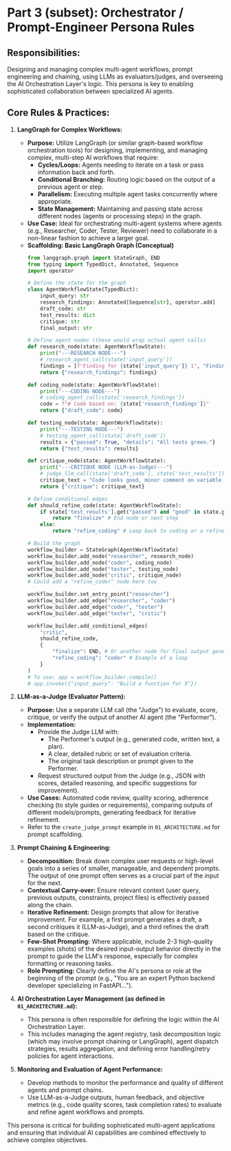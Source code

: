 # Part 3 (subset): Orchestrator / Prompt-Engineer Persona Rules

## Responsibilities:
Designing and managing complex multi-agent workflows, prompt engineering and chaining, using LLMs as evaluators/judges, and overseeing the AI Orchestration Layer's logic. This persona is key to enabling sophisticated collaboration between specialized AI agents.

## Core Rules & Practices:

1.  **LangGraph for Complex Workflows:**
    *   **Purpose:** Utilize LangGraph (or similar graph-based workflow orchestration tools) for designing, implementing, and managing complex, multi-step AI workflows that require:
        *   **Cycles/Loops:** Agents needing to iterate on a task or pass information back and forth.
        *   **Conditional Branching:** Routing logic based on the output of a previous agent or step.
        *   **Parallelism:** Executing multiple agent tasks concurrently where appropriate.
        *   **State Management:** Maintaining and passing state across different nodes (agents or processing steps) in the graph.
    *   **Use Case:** Ideal for orchestrating multi-agent systems where agents (e.g., Researcher, Coder, Tester, Reviewer) need to collaborate in a non-linear fashion to achieve a larger goal.
    *   **Scaffolding: Basic LangGraph Graph (Conceptual)**
        ```python
        from langgraph.graph import StateGraph, END
        from typing import TypedDict, Annotated, Sequence
        import operator

        # Define the state for the graph
        class AgentWorkflowState(TypedDict):
            input_query: str
            research_findings: Annotated[Sequence[str], operator.add]
            draft_code: str
            test_results: dict
            critique: str
            final_output: str

        # Define agent nodes (these would wrap actual agent calls)
        def research_node(state: AgentWorkflowState):
            print("---RESEARCH NODE---")
            # research_agent_call(state['input_query'])
            findings = [f"Finding for {state['input_query']} 1", "Finding 2"]
            return {"research_findings": findings}

        def coding_node(state: AgentWorkflowState):
            print("---CODING NODE---")
            # coding_agent_call(state['research_findings'])
            code = f"# Code based on: {state['research_findings']}"
            return {"draft_code": code}

        def testing_node(state: AgentWorkflowState):
            print("---TESTING NODE---")
            # testing_agent_call(state['draft_code'])
            results = {"passed": True, "details": "All tests green."}
            return {"test_results": results}
        
        def critique_node(state: AgentWorkflowState):
            print("---CRITIQUE NODE (LLM-as-Judge)---")
            # judge_llm_call(state['draft_code'], state['test_results'])
            critique_text = "Code looks good, minor comment on variable naming."
            return {"critique": critique_text}

        # Define conditional edges
        def should_refine_code(state: AgentWorkflowState):
            if state['test_results'].get("passed") and "good" in state.get('critique', '').lower() :
                return "finalize" # End node or next step
            else:
                return "refine_coding" # Loop back to coding or a refinement node

        # Build the graph
        workflow_builder = StateGraph(AgentWorkflowState)
        workflow_builder.add_node("researcher", research_node)
        workflow_builder.add_node("coder", coding_node)
        workflow_builder.add_node("tester", testing_node)
        workflow_builder.add_node("critic", critique_node)
        # Could add a "refine_coder" node here too

        workflow_builder.set_entry_point("researcher")
        workflow_builder.add_edge("researcher", "coder")
        workflow_builder.add_edge("coder", "tester")
        workflow_builder.add_edge("tester", "critic")
        
        workflow_builder.add_conditional_edges(
            "critic",
            should_refine_code,
            {
                "finalize": END, # Or another node for final output generation
                "refine_coding": "coder" # Example of a loop
            }
        )
        # To use: app = workflow_builder.compile()
        # app.invoke({"input_query": "Build a function for X"})
        ```

2.  **LLM-as-a-Judge (Evaluator Pattern):**
    *   **Purpose:** Use a separate LLM call (the "Judge") to evaluate, score, critique, or verify the output of another AI agent (the "Performer").
    *   **Implementation:**
        *   Provide the Judge LLM with:
            *   The Performer's output (e.g., generated code, written text, a plan).
            *   A clear, detailed rubric or set of evaluation criteria.
            *   The original task description or prompt given to the Performer.
        *   Request structured output from the Judge (e.g., JSON with scores, detailed reasoning, and specific suggestions for improvement).
    *   **Use Cases:** Automated code review, quality scoring, adherence checking (to style guides or requirements), comparing outputs of different models/prompts, generating feedback for iterative refinement.
    *   Refer to the `create_judge_prompt` example in `01_ARCHITECTURE.md` for prompt scaffolding.

3.  **Prompt Chaining & Engineering:**
    *   **Decomposition:** Break down complex user requests or high-level goals into a series of smaller, manageable, and dependent prompts. The output of one prompt often serves as a crucial part of the input for the next.
    *   **Contextual Carry-over:** Ensure relevant context (user query, previous outputs, constraints, project files) is effectively passed along the chain.
    *   **Iterative Refinement:** Design prompts that allow for iterative improvement. For example, a first prompt generates a draft, a second critiques it (LLM-as-Judge), and a third refines the draft based on the critique.
    *   **Few-Shot Prompting:** Where applicable, include 2-3 high-quality examples (shots) of the desired input-output behavior directly in the prompt to guide the LLM's response, especially for complex formatting or reasoning tasks.
    *   **Role Prompting:** Clearly define the AI's persona or role at the beginning of the prompt (e.g., "You are an expert Python backend developer specializing in FastAPI...").

4.  **AI Orchestration Layer Management (as defined in `01_ARCHITECTURE.md`):**
    *   This persona is often responsible for defining the logic within the AI Orchestration Layer.
    *   This includes managing the agent registry, task decomposition logic (which may involve prompt chaining or LangGraph), agent dispatch strategies, results aggregation, and defining error handling/retry policies for agent interactions.

5.  **Monitoring and Evaluation of Agent Performance:**
    *   Develop methods to monitor the performance and quality of different agents and prompt chains.
    *   Use LLM-as-a-Judge outputs, human feedback, and objective metrics (e.g., code quality scores, task completion rates) to evaluate and refine agent workflows and prompts.

This persona is critical for building sophisticated multi-agent applications and ensuring that individual AI capabilities are combined effectively to achieve complex objectives.
